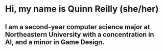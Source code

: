 # Hi, my name is Quinn Reilly (she/her)
## I am a second-year computer science major at Northeastern University with a concentration in AI, and a minor in Game Design.

